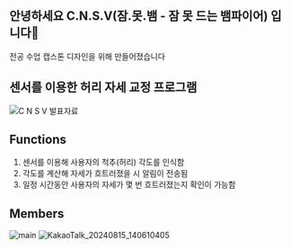 ## 안녕하세요 C.N.S.V(잠.못.뱀 - 잠 못 드는 뱀파이어) 입니다👋

전공 수업 캡스톤 디자인을 위해 만들어졌습니다

## 센서를 이용한 허리 자세 교정 프로그램

![C N S V 발표자료](https://github.com/user-attachments/assets/69f47658-d6cb-424c-abf8-4e5c659cb3fa)


## Functions
1. 센서를 이용해 사용자의 척추(허리) 각도를 인식함
2. 각도를 계산해 자세가 흐트러졌을 시 알림이 전송됨
3. 일정 시간동안 사용자의 자세가 몇 번 흐트러졌는지 확인이 가능함

## Members
![main](https://github.com/user-attachments/assets/ec85b83b-4479-4e4e-9fa1-bafc6d5ff262) ![KakaoTalk_20240815_140610405](https://github.com/user-attachments/assets/f4b09e11-ca27-46e0-9a8b-ad9306ed1cbb) 




